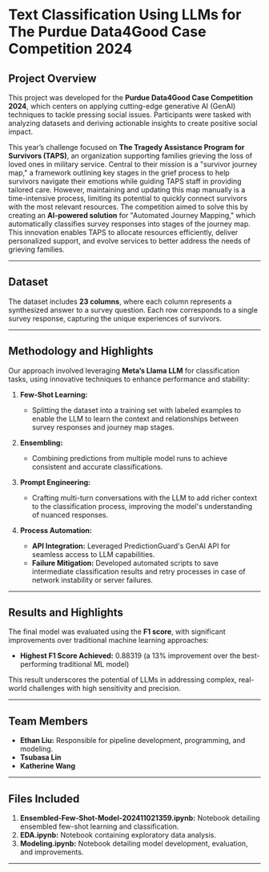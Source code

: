 # Text Classification Using LLMs for The Purdue Data4Good Case Competition 2024

## Project Overview
This project was developed for the **Purdue Data4Good Case Competition 2024**, which centers on applying cutting-edge generative AI (GenAI) techniques to tackle pressing social issues. Participants were tasked with analyzing datasets and deriving actionable insights to create positive social impact.

This year’s challenge focused on **The Tragedy Assistance Program for Survivors (TAPS)**, an organization supporting families grieving the loss of loved ones in military service. Central to their mission is a "survivor journey map," a framework outlining key stages in the grief process to help survivors navigate their emotions while guiding TAPS staff in providing tailored care. However, maintaining and updating this map manually is a time-intensive process, limiting its potential to quickly connect survivors with the most relevant resources. The competition aimed to solve this by creating an **AI-powered solution** for "Automated Journey Mapping," which automatically classifies survey responses into stages of the journey map. This innovation enables TAPS to allocate resources efficiently, deliver personalized support, and evolve services to better address the needs of grieving families.

---

## Dataset
The dataset includes **23 columns**, where each column represents a synthesized answer to a survey question. Each row corresponds to a single survey response, capturing the unique experiences of survivors.

---

## Methodology and Highlights
Our approach involved leveraging **Meta’s Llama LLM** for classification tasks, using innovative techniques to enhance performance and stability:

1. **Few-Shot Learning:**
   - Splitting the dataset into a training set with labeled examples to enable the LLM to learn the context and relationships between survey responses and journey map stages.

2. **Ensembling:**
   - Combining predictions from multiple model runs to achieve consistent and accurate classifications.

3. **Prompt Engineering:**
   - Crafting multi-turn conversations with the LLM to add richer context to the classification process, improving the model's understanding of nuanced responses.

4. **Process Automation:**
   - **API Integration:** Leveraged PredictionGuard's GenAI API for seamless access to LLM capabilities.
   - **Failure Mitigation:** Developed automated scripts to save intermediate classification results and retry processes in case of network instability or server failures.

---

## Results and Highlights
The final model was evaluated using the **F1 score**, with significant improvements over traditional machine learning approaches:

- **Highest F1 Score Achieved:** 0.88319 (a 13% improvement over the best-performing traditional ML model)

This result underscores the potential of LLMs in addressing complex, real-world challenges with high sensitivity and precision.

---

## Team Members
- **Ethan Liu:** Responsible for pipeline development, programming, and modeling.
- **Tsubasa Lin**
- **Katherine Wang**

---

## Files Included
1. **Ensembled-Few-Shot-Model-202411021359.ipynb:** Notebook detailing ensembled few-shot learning and classification.
2. **EDA.ipynb:** Notebook containing exploratory data analysis.
3. **Modeling.ipynb:** Notebook detailing model development, evaluation, and improvements.

---
